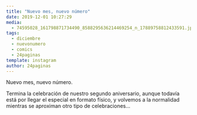```yaml
---
title: "Nuevo mes, nuevo número"
date: 2019-12-01 10:27:29
media: 
  - 74595028_161798871734490_8588295636214469254_n_17889758812433591.jpg
tags: 
  - diciembre
  - nuevonumero
  - comics
  - 24paginas
template: instagram
author: 24paginas
---
```


Nuevo mes, nuevo número.


Termina la celebración de nuestro segundo aniversario, aunque todavía está por llegar el especial en formato físico, y volvemos a la normalidad mientras se aproximan otro tipo de celebraciones...
